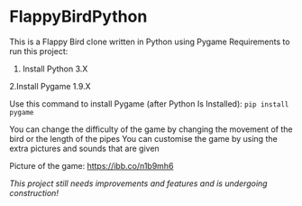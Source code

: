 # FlappyBirdPython
This is a Flappy Bird clone written in Python using Pygame
Requirements to run this project:

1. Install Python 3.X

2.Install Pygame 1.9.X

Use this command to install Pygame (after Python Is Installed):
```pip install pygame``` 

You can change the difficulty of the game by changing the movement of the bird or the length of the pipes
You can customise the game by using the extra pictures and sounds that are given

Picture of the game: https://ibb.co/n1b9mh6

*This project still needs improvements and features and is undergoing construction!*


